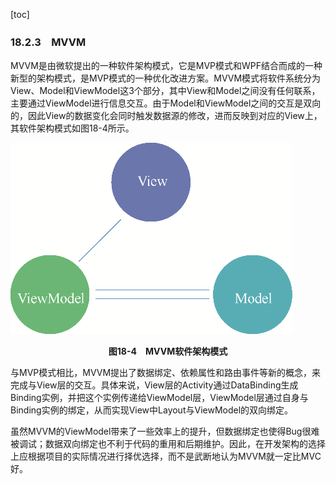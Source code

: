 [toc]

### 18.2.3　MVVM

MVVM是由微软提出的一种软件架构模式，它是MVP模式和WPF结合而成的一种新型的架构模式，是MVP模式的一种优化改进方案。MVVM模式将软件系统分为View、Model和ViewModel这3个部分，其中View和Model之间没有任何联系，主要通过ViewModel进行信息交互。由于Model和ViewModel之间的交互是双向的，因此View的数据变化会同时触发数据源的修改，进而反映到对应的View上，其软件架构模式如图18-4所示。

![103.png](./images/103.png)
<center class="my_markdown"><b class="my_markdown">图18-4　MVVM软件架构模式</b></center>

与MVP模式相比，MVVM提出了数据绑定、依赖属性和路由事件等新的概念，来完成与View层的交互。具体来说，View层的Activity通过DataBinding生成Binding实例，并把这个实例传递给ViewModel层，ViewModel层通过自身与Binding实例的绑定，从而实现View中Layout与ViewModel的双向绑定。

虽然MVVM的ViewModel带来了一些效率上的提升，但数据绑定也使得Bug很难被调试；数据双向绑定也不利于代码的重用和后期维护。因此，在开发架构的选择上应根据项目的实际情况进行择优选择，而不是武断地认为MVVM就一定比MVC好。

